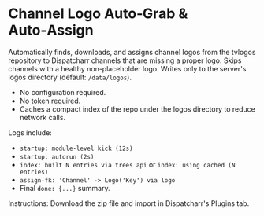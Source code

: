 # Channel Logo Auto‑Grab & Auto‑Assign

Automatically finds, downloads, and assigns channel logos from the tvlogos repository to Dispatcharr channels that are missing a proper logo.
Skips channels with a healthy non-placeholder logo. Writes only to the server's logos directory (default: `/data/logos`).

- No configuration required.
- No token required.
- Caches a compact index of the repo under the logos directory to reduce network calls.

Logs include:
- `startup: module-level kick (12s)`
- `startup: autorun (2s)`
- `index: built N entries via trees api` or `index: using cached (N entries)`
- `assign-fk: 'Channel' -> Logo('Key') via logo`
- Final `done: {...}` summary.

Instructions:
Download the zip file and import in Dispatcharr's Plugins tab.
